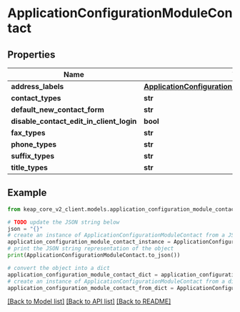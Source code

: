 # ApplicationConfigurationModuleContact


## Properties

Name | Type | Description | Notes
------------ | ------------- | ------------- | -------------
**address_labels** | [**ApplicationConfigurationModuleContactAddressLabels**](ApplicationConfigurationModuleContactAddressLabels.md) |  | [optional] 
**contact_types** | **str** |  | [optional] 
**default_new_contact_form** | **str** |  | [optional] 
**disable_contact_edit_in_client_login** | **bool** |  | [optional] 
**fax_types** | **str** |  | [optional] 
**phone_types** | **str** |  | [optional] 
**suffix_types** | **str** |  | [optional] 
**title_types** | **str** |  | [optional] 

## Example

```python
from keap_core_v2_client.models.application_configuration_module_contact import ApplicationConfigurationModuleContact

# TODO update the JSON string below
json = "{}"
# create an instance of ApplicationConfigurationModuleContact from a JSON string
application_configuration_module_contact_instance = ApplicationConfigurationModuleContact.from_json(json)
# print the JSON string representation of the object
print(ApplicationConfigurationModuleContact.to_json())

# convert the object into a dict
application_configuration_module_contact_dict = application_configuration_module_contact_instance.to_dict()
# create an instance of ApplicationConfigurationModuleContact from a dict
application_configuration_module_contact_from_dict = ApplicationConfigurationModuleContact.from_dict(application_configuration_module_contact_dict)
```
[[Back to Model list]](../README.md#documentation-for-models) [[Back to API list]](../README.md#documentation-for-api-endpoints) [[Back to README]](../README.md)


